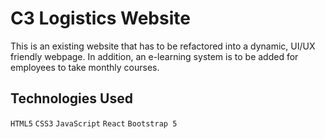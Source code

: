 # C3 Logistics Website
This is an existing website that has to be refactored into a dynamic, UI/UX friendly webpage. In addition, an e-learning system is to be added for employees to take monthly courses.

## Technologies Used
`HTML5`
`CSS3`
`JavaScript`
`React`
`Bootstrap 5`
